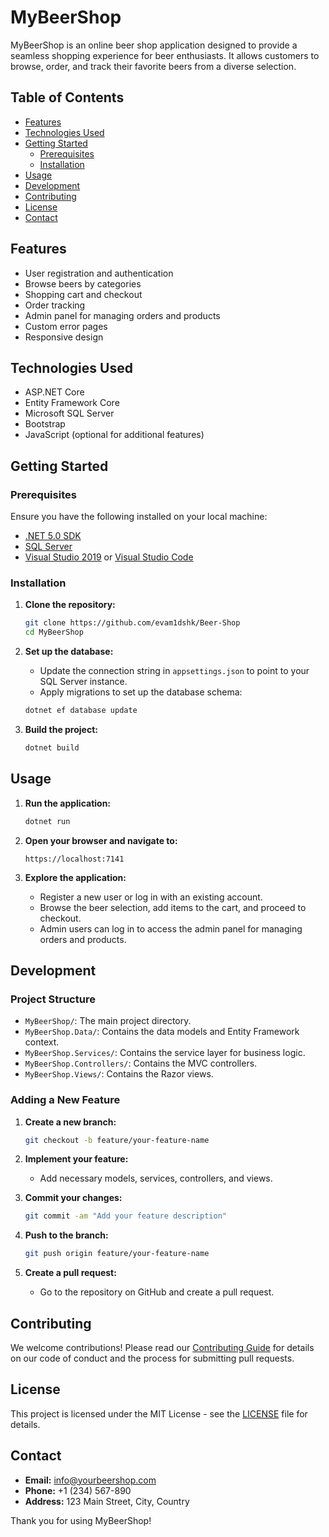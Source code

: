 # MyBeerShop

MyBeerShop is an online beer shop application designed to provide a seamless shopping experience for beer enthusiasts. It allows customers to browse, order, and track their favorite beers from a diverse selection.

## Table of Contents

- [Features](#features)
- [Technologies Used](#technologies-used)
- [Getting Started](#getting-started)
  - [Prerequisites](#prerequisites)
  - [Installation](#installation)
- [Usage](#usage)
- [Development](#development)
- [Contributing](#contributing)
- [License](#license)
- [Contact](#contact)

## Features

- User registration and authentication
- Browse beers by categories
- Shopping cart and checkout
- Order tracking
- Admin panel for managing orders and products
- Custom error pages
- Responsive design

## Technologies Used

- ASP.NET Core
- Entity Framework Core
- Microsoft SQL Server
- Bootstrap
- JavaScript (optional for additional features)

## Getting Started

### Prerequisites

Ensure you have the following installed on your local machine:

- [.NET 5.0 SDK](https://dotnet.microsoft.com/download/dotnet/5.0)
- [SQL Server](https://www.microsoft.com/en-us/sql-server/sql-server-downloads)
- [Visual Studio 2019](https://visualstudio.microsoft.com/vs/) or [Visual Studio Code](https://code.visualstudio.com/)

### Installation

1. **Clone the repository:**

    ```bash
    git clone https://github.com/evam1dshk/Beer-Shop
    cd MyBeerShop
    ```

2. **Set up the database:**

    - Update the connection string in `appsettings.json` to point to your SQL Server instance.
    - Apply migrations to set up the database schema:

    ```bash
    dotnet ef database update
    ```

3. **Build the project:**

    ```bash
    dotnet build
    ```

## Usage

1. **Run the application:**

    ```bash
    dotnet run
    ```

2. **Open your browser and navigate to:**

    ```
    https://localhost:7141
    ```

3. **Explore the application:**

    - Register a new user or log in with an existing account.
    - Browse the beer selection, add items to the cart, and proceed to checkout.
    - Admin users can log in to access the admin panel for managing orders and products.

## Development

### Project Structure

- `MyBeerShop/`: The main project directory.
- `MyBeerShop.Data/`: Contains the data models and Entity Framework context.
- `MyBeerShop.Services/`: Contains the service layer for business logic.
- `MyBeerShop.Controllers/`: Contains the MVC controllers.
- `MyBeerShop.Views/`: Contains the Razor views.

### Adding a New Feature

1. **Create a new branch:**

    ```bash
    git checkout -b feature/your-feature-name
    ```

2. **Implement your feature:**

    - Add necessary models, services, controllers, and views.

3. **Commit your changes:**

    ```bash
    git commit -am "Add your feature description"
    ```

4. **Push to the branch:**

    ```bash
    git push origin feature/your-feature-name
    ```

5. **Create a pull request:**

    - Go to the repository on GitHub and create a pull request.

## Contributing

We welcome contributions! Please read our [Contributing Guide](CONTRIBUTING.md) for details on our code of conduct and the process for submitting pull requests.

## License

This project is licensed under the MIT License - see the [LICENSE](LICENSE) file for details.

## Contact

- **Email:** [info@yourbeershop.com](mailto:info@yourbeershop.com)
- **Phone:** +1 (234) 567-890
- **Address:** 123 Main Street, City, Country

Thank you for using MyBeerShop!
